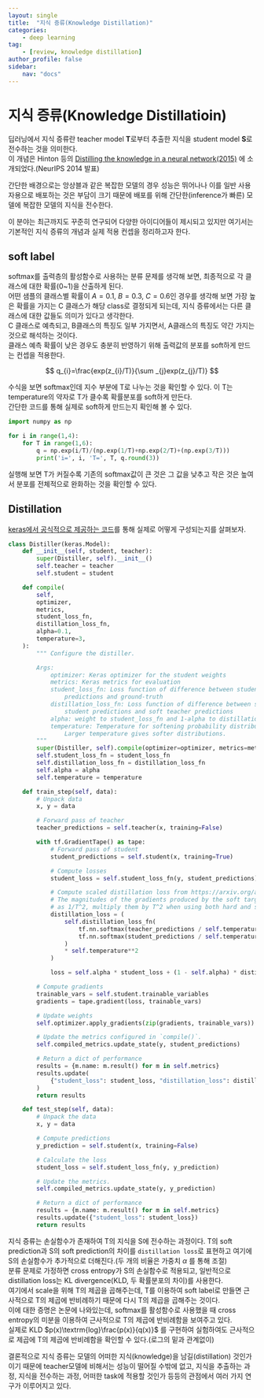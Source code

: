 ```yaml
---
layout: single
title:  "지식 증류(Knowledge Distillation)"
categories: 
    - deep learning
tag:
    - [review, knowledge distillation]
author_profile: false
sidebar:
    nav: "docs"
---
```


# 지식 증류(Knowledge Distillatioin)
딥러닝에서 지식 증류란 teacher model **T**로부터 추출한 지식을 student model **S**로 전수하는 것을 의미한다.  
이 개념은 Hinton 등의 [Distilling the knowledge in a neural network(2015)](https://arxiv.org/abs/1503.02531) 에 소개되었다.(NeurIPS 2014 발표)  

간단한 배경으로는 앙상블과 같은 복잡한 모델의 경우 성능은 뛰어나나 이를 일반 사용자용으로 배포하는 것은 부담이 크기 때문에 배포를 위해 
간단한(inference가 빠른) 모델에 복잡한 모델의 지식을 전수한다. 

이 분야는 최근까지도 꾸준히 연구되어 다양한 아이디어들이 제시되고 있지만 여기서는 기본적인 지식 증류의 개념과 실제 적용 컨셉을 정리하고자 한다.  

## soft label
softmax를 출력층의 활성함수로 사용하는 분류 문제를 생각해 보면, 최종적으로 각 클래스에 대한 확률(0~1)을 산출하게 된다.  
어떤 샘플의 클래스별 확률이 $A=0.1$, $B=0.3$, $C=0.6$인 경우를 생각해 보면
가장 높은 확률을 가지는 C 클래스가 해당 class로 결정되게 되는데, 지식 증류에서는 다른 클래스에 대한 값들도 의미가 있다고 생각한다.  
C 클래스로 예측되고, B클래스의 특징도 일부 가지면서, A클래스의 특징도 약간 가지는 것으로 해석하는 것이다.  
클래스 예측 확률이 낮은 경우도 충분히 반영하기 위해 출력값의 분포를 soft하게 만드는 컨셉을 적용한다.  

$$ q_{i}=\frac{exp(z_{i}/T)}{\sum _{j}exp(z_{j}/T)} $$

수식을 보면 softmax인데 지수 부분에 T로 나누는 것을 확인할 수 있다. 이 T는 temperature의 약자로 T가 클수록 확률분포를 soft하게 만든다.  
간단한 코드를 통해 실제로 soft하게 만드는지 확인해 볼 수 있다.  

```python
import numpy as np

for i in range(1,4):
    for T in range(1,6):
        q = np.exp(i/T)/(np.exp(1/T)+np.exp(2/T)+(np.exp(3/T)))
        print('i=', i, 'T=', T, q.round(3))
```
실행해 보면 T가 커질수록 기존의 softmax값이 큰 것은 그 값을 낮추고 작은 것은 높여서 분포를 전체적으로 완화하는 것을 확인할 수 있다.  

## Distillation

[keras에서 공식적으로 제공하는 코드](https://keras.io/examples/vision/knowledge_distillation/#introduction-to-knowledge-distillation)를 통해 실제로 어떻게 구성되는지를 살펴보자.  

```python
class Distiller(keras.Model):
    def __init__(self, student, teacher):
        super(Distiller, self).__init__()
        self.teacher = teacher
        self.student = student

    def compile(
        self,
        optimizer,
        metrics,
        student_loss_fn,
        distillation_loss_fn,
        alpha=0.1,
        temperature=3,
    ):
        """ Configure the distiller.

        Args:
            optimizer: Keras optimizer for the student weights
            metrics: Keras metrics for evaluation
            student_loss_fn: Loss function of difference between student
                predictions and ground-truth
            distillation_loss_fn: Loss function of difference between soft
                student predictions and soft teacher predictions
            alpha: weight to student_loss_fn and 1-alpha to distillation_loss_fn
            temperature: Temperature for softening probability distributions.
                Larger temperature gives softer distributions.
        """
        super(Distiller, self).compile(optimizer=optimizer, metrics=metrics)
        self.student_loss_fn = student_loss_fn
        self.distillation_loss_fn = distillation_loss_fn
        self.alpha = alpha
        self.temperature = temperature

    def train_step(self, data):
        # Unpack data
        x, y = data

        # Forward pass of teacher
        teacher_predictions = self.teacher(x, training=False)

        with tf.GradientTape() as tape:
            # Forward pass of student
            student_predictions = self.student(x, training=True)

            # Compute losses
            student_loss = self.student_loss_fn(y, student_predictions)

            # Compute scaled distillation loss from https://arxiv.org/abs/1503.02531
            # The magnitudes of the gradients produced by the soft targets scale
            # as 1/T^2, multiply them by T^2 when using both hard and soft targets.
            distillation_loss = (
                self.distillation_loss_fn(
                    tf.nn.softmax(teacher_predictions / self.temperature, axis=1),
                    tf.nn.softmax(student_predictions / self.temperature, axis=1),
                )
                * self.temperature**2
            )

            loss = self.alpha * student_loss + (1 - self.alpha) * distillation_loss

        # Compute gradients
        trainable_vars = self.student.trainable_variables
        gradients = tape.gradient(loss, trainable_vars)

        # Update weights
        self.optimizer.apply_gradients(zip(gradients, trainable_vars))

        # Update the metrics configured in `compile()`.
        self.compiled_metrics.update_state(y, student_predictions)

        # Return a dict of performance
        results = {m.name: m.result() for m in self.metrics}
        results.update(
            {"student_loss": student_loss, "distillation_loss": distillation_loss}
        )
        return results

    def test_step(self, data):
        # Unpack the data
        x, y = data

        # Compute predictions
        y_prediction = self.student(x, training=False)

        # Calculate the loss
        student_loss = self.student_loss_fn(y, y_prediction)

        # Update the metrics.
        self.compiled_metrics.update_state(y, y_prediction)

        # Return a dict of performance
        results = {m.name: m.result() for m in self.metrics}
        results.update({"student_loss": student_loss})
        return results
```        

지식 증류는 손실함수가 존재하여 T의 지식을 S에 전수하는 과정이다.
T의 soft prediction과 S의 soft prediction의 차이를 ``distillation loss``로 표현하고 여기에 S의 손실함수가 추가적으로 더해진다.(두 개의 비율은 가중치 $\alpha$ 를 통해 조절)  
분류 문제로 가정하면 cross entropy가 S의 손실함수로 적용되고, 일반적으로 distillation loss는 KL divergence(KLD, 두 확률분포의 차이)를 사용한다.  
여기에서 scale을 위해 T의 제곱을 곱해주는데, T를 이용하여 soft label로 만들면 근사적으로 T의 제곱에 반비례하기 때문에 다시 T의 제곱을 곱해주는 것이다.  
이에 대한 증명은 논문에 나와있는데, softmax를 활성함수로 사용했을 때 cross entropy의 미분을 이용하여 근사적으로 T의 제곱에 반비례함을 보여주고 있다.  
실제로 KLD $p(x)\textrm{log}\frac{p(x)}{q(x)}$ 를 구현하여 실험하여도 근사적으로 제곱에 T의 제곱에 반비례함을 확인할 수 있다.(로그의 밑과 관계없이)    

결론적으로 지식 증류는 모델의 어떠한 지식(knowledge)을 남길(distillation) 것인가이기 때문에 teacher모델에 비해서는 성능이 떨어질 수밖에 없고, 지식을 추출하는 과정, 지식을 전수하는 과정, 어떠한 task에 적용할 것인가 등등의 관점에서 여러 가지 연구가 이루어지고 있다.